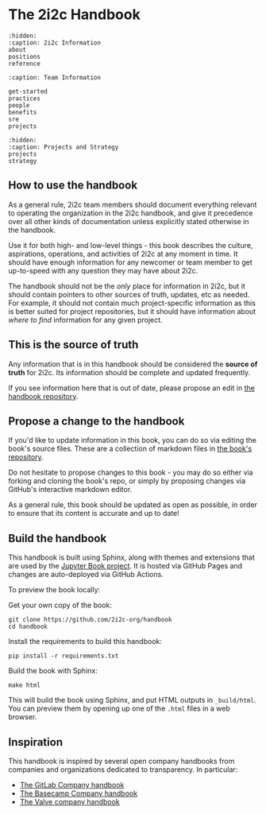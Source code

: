 # The 2i2c Handbook

```{toctree}
:hidden:
:caption: 2i2c Information
about
positions
reference
```
```{toctree}
:caption: Team Information

get-started
practices
people
benefits
sre
projects
```

```{toctree}
:hidden:
:caption: Projects and Strategy
projects
strategy
```

## How to use the handbook

As a general rule, 2i2c team members should document everything relevant to operating the organization in the 2i2c handbook, and give it precedence over all other kinds of documentation unless explicitly stated otherwise in the handbook.

Use it for both high- and low-level things - this book describes the culture, aspirations, operations, and activities of 2i2c at any moment in time. It should have enough information for any newcomer or team member to get up-to-speed with any question they may have about 2i2c.

The handbook should not be the *only* place for information in 2i2c, but it should contain pointers to other sources of truth, updates, etc as needed. For example, it should not contain much project-specific information as this is better suited for project repositories, but it should have information about *where to find* information for any given project.

## This is the source of truth

Any information that is in this handbook should be considered the **source of truth** for 2i2c. Its information should be complete and updated frequently.

If you see information here that is out of date, please propose an edit in [the handbook repository](https://github.com/2i2c-org/handbook).

## Propose a change to the handbook

If you'd like to update information in this book, you can do so via editing the book's source files. These are a collection of markdown files in [the book's repository](https://github.com/2i2c-org/handbook).

Do not hesitate to propose changes to this book - you may do so either via forking and cloning the book's repo, or simply by proposing changes via GitHub's interactive markdown editor.

As a general rule, this book should be updated as open as possible, in order to ensure that its content is accurate and up to date!

## Build the handbook

This handbook is built using Sphinx, along with themes and extensions that are used by the [Jupyter Book project](https://jupyterbook.org). It is hosted via GitHub Pages and changes are auto-deployed via GitHub Actions.

To preview the book locally:

Get your own copy of the book:

```
git clone https://github.com/2i2c-org/handbook
cd handbook
```
Install the requirements to build this handbook:

```
pip install -r requirements.txt
```

Build the book with Sphinx:

```
make html
```

This will build the book using Sphinx, and put HTML outputs in `_build/html`. You can preview them by opening up one of the `.html` files in a web browser.

## Inspiration

This handbook is inspired by several open company handbooks from companies and organizations dedicated to transparency. In particular:

- [The GitLab Company handbook](https://about.gitlab.com/handbook/)
- [The Basecamp Company handbook](https://basecamp.com/handbook)
- [The Valve company handbook](https://steamcdn-a.akamaihd.net/apps/valve/Valve_NewEmployeeHandbook.pdf)
